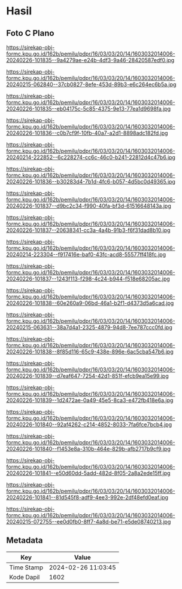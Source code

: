 # Hasil

## Foto C Plano

https://sirekap-obj-formc.kpu.go.id/162b/pemilu/pdpr/16/03/03/20/14/1603032014006-20240226-101835--9a4279ae-e24b-4df3-9a46-28420587edf0.jpg

https://sirekap-obj-formc.kpu.go.id/162b/pemilu/pdpr/16/03/03/20/14/1603032014006-20240215-062840--37cb0827-8efe-453d-89b3-e6c264ec6b5a.jpg

https://sirekap-obj-formc.kpu.go.id/162b/pemilu/pdpr/16/03/03/20/14/1603032014006-20240226-101835--eb04175c-5c85-4375-9e13-77ea1d9698fa.jpg

https://sirekap-obj-formc.kpu.go.id/162b/pemilu/pdpr/16/03/03/20/14/1603032014006-20240226-101836--c0b7cf9f-10fb-40a7-a2d1-8898adc182fd.jpg

https://sirekap-obj-formc.kpu.go.id/162b/pemilu/pdpr/16/03/03/20/14/1603032014006-20240214-222852--6c228274-cc6c-46c0-b241-22812d4c47b6.jpg

https://sirekap-obj-formc.kpu.go.id/162b/pemilu/pdpr/16/03/03/20/14/1603032014006-20240226-101836--b30283d4-7b1d-4fc6-b057-4d5bc0d49365.jpg

https://sirekap-obj-formc.kpu.go.id/162b/pemilu/pdpr/16/03/03/20/14/1603032014006-20240226-101837--d9bc2c34-f990-40fa-bf3d-61516648143a.jpg

https://sirekap-obj-formc.kpu.go.id/162b/pemilu/pdpr/16/03/03/20/14/1603032014006-20240226-101837--20638341-cc3a-4a4b-91b3-f6f31dad8b10.jpg

https://sirekap-obj-formc.kpu.go.id/162b/pemilu/pdpr/16/03/03/20/14/1603032014006-20240214-223304--f917416e-baf0-43fc-acd8-55577ff418fc.jpg

https://sirekap-obj-formc.kpu.go.id/162b/pemilu/pdpr/16/03/03/20/14/1603032014006-20240226-101837--1243f113-f298-4c24-b944-f518e68205ac.jpg

https://sirekap-obj-formc.kpu.go.id/162b/pemilu/pdpr/16/03/03/20/14/1603032014006-20240226-101838--60e260a9-06bd-46a1-b2f1-d4373d5a6cad.jpg

https://sirekap-obj-formc.kpu.go.id/162b/pemilu/pdpr/16/03/03/20/14/1603032014006-20240215-063631--38a7d4a1-2325-4879-94d8-7ee787ccc0fd.jpg

https://sirekap-obj-formc.kpu.go.id/162b/pemilu/pdpr/16/03/03/20/14/1603032014006-20240226-101838--8f85d116-65c9-438e-896e-6ac5cba547b6.jpg

https://sirekap-obj-formc.kpu.go.id/162b/pemilu/pdpr/16/03/03/20/14/1603032014006-20240226-101839--d7eaf647-7254-42d1-851f-efcb9ea15e99.jpg

https://sirekap-obj-formc.kpu.go.id/162b/pemilu/pdpr/16/03/03/20/14/1603032014006-20240226-101839--1d2472ae-0a49-45e5-8ca3-e472fb418e6a.jpg

https://sirekap-obj-formc.kpu.go.id/162b/pemilu/pdpr/16/03/03/20/14/1603032014006-20240226-101840--92af4262-c214-4852-8033-7fa6fce7bcb4.jpg

https://sirekap-obj-formc.kpu.go.id/162b/pemilu/pdpr/16/03/03/20/14/1603032014006-20240226-101840--f1453e8a-310b-464e-829b-afb2717b9cf9.jpg

https://sirekap-obj-formc.kpu.go.id/162b/pemilu/pdpr/16/03/03/20/14/1603032014006-20240226-101841--e50d60dd-5add-482d-8f05-2a8a2ede15ff.jpg

https://sirekap-obj-formc.kpu.go.id/162b/pemilu/pdpr/16/03/03/20/14/1603032014006-20240226-101841--81d545f8-adf9-4ee3-992e-2df48efd0eaf.jpg

https://sirekap-obj-formc.kpu.go.id/162b/pemilu/pdpr/16/03/03/20/14/1603032014006-20240215-072755--ee0d0fb0-8ff7-4a8d-be71-e5de08740213.jpg


## Metadata

| Key        | Value               |
| ---------- | ------------------- |
| Time Stamp | 2024-02-26 11:03:45 |
| Kode Dapil | 1602                |




